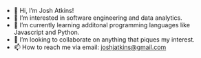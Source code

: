 - 👋 Hi, I’m Josh Atkins!
- 👀 I’m interested in software engineering and data analytics.
- 🌱 I’m currently learning additonal programming languages like Javascript and Python.
- 💞️ I’m looking to collaborate on anything that piques my interest.
- 📫 How to reach me via email: joshjatkins@gmail.com

<!---
joshjatkins/joshjatkins is a ✨ special ✨ repository because its `README.md` (this file) appears on your GitHub profile.
You can click the Preview link to take a look at your changes.
--->
